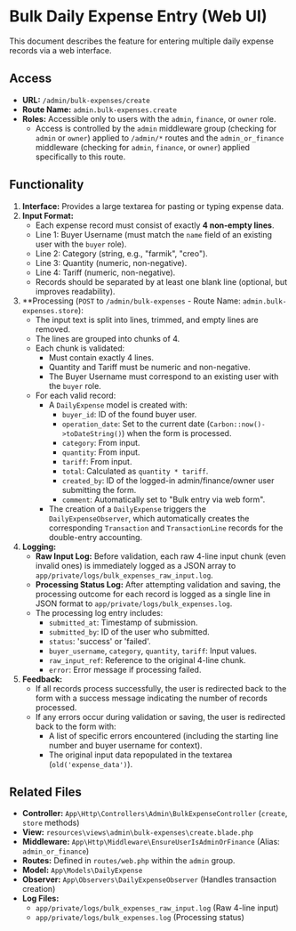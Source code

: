 # Bulk Daily Expense Entry (Web UI)

This document describes the feature for entering multiple daily expense records via a web interface.

## Access

*   **URL:** `/admin/bulk-expenses/create`
*   **Route Name:** `admin.bulk-expenses.create`
*   **Roles:** Accessible only to users with the `admin`, `finance`, or `owner` role.
    *   Access is controlled by the `admin` middleware group (checking for `admin` or `owner`) applied to `/admin/*` routes and the `admin_or_finance` middleware (checking for `admin`, `finance`, or `owner`) applied specifically to this route.

## Functionality

1.  **Interface:** Provides a large textarea for pasting or typing expense data.
2.  **Input Format:**
    *   Each expense record must consist of exactly **4 non-empty lines**.
    *   Line 1: Buyer Username (must match the `name` field of an existing user with the `buyer` role).
    *   Line 2: Category (string, e.g., "farmik", "creo").
    *   Line 3: Quantity (numeric, non-negative).
    *   Line 4: Tariff (numeric, non-negative).
    *   Records should be separated by at least one blank line (optional, but improves readability).
3.  **Processing (`POST` to `/admin/bulk-expenses` - Route Name: `admin.bulk-expenses.store`):
    *   The input text is split into lines, trimmed, and empty lines are removed.
    *   The lines are grouped into chunks of 4.
    *   Each chunk is validated:
        *   Must contain exactly 4 lines.
        *   Quantity and Tariff must be numeric and non-negative.
        *   The Buyer Username must correspond to an existing user with the `buyer` role.
    *   For each valid record:
        *   A `DailyExpense` model is created with:
            *   `buyer_id`: ID of the found buyer user.
            *   `operation_date`: Set to the current date (`Carbon::now()->toDateString()`) when the form is processed.
            *   `category`: From input.
            *   `quantity`: From input.
            *   `tariff`: From input.
            *   `total`: Calculated as `quantity * tariff`.
            *   `created_by`: ID of the logged-in admin/finance/owner user submitting the form.
            *   `comment`: Automatically set to "Bulk entry via web form".
        *   The creation of a `DailyExpense` triggers the `DailyExpenseObserver`, which automatically creates the corresponding `Transaction` and `TransactionLine` records for the double-entry accounting.
4.  **Logging:**
    *   **Raw Input Log:** Before validation, each raw 4-line input chunk (even invalid ones) is immediately logged as a JSON array to `app/private/logs/bulk_expenses_raw_input.log`.
    *   **Processing Status Log:** After attempting validation and saving, the processing outcome for each record is logged as a single line in JSON format to `app/private/logs/bulk_expenses.log`.
    *   The processing log entry includes:
        *   `submitted_at`: Timestamp of submission.
        *   `submitted_by`: ID of the user who submitted.
        *   `status`: 'success' or 'failed'.
        *   `buyer_username`, `category`, `quantity`, `tariff`: Input values.
        *   `raw_input_ref`: Reference to the original 4-line chunk.
        *   `error`: Error message if processing failed.
5.  **Feedback:**
    *   If all records process successfully, the user is redirected back to the form with a success message indicating the number of records processed.
    *   If any errors occur during validation or saving, the user is redirected back to the form with:
        *   A list of specific errors encountered (including the starting line number and buyer username for context).
        *   The original input data repopulated in the textarea (`old('expense_data')`).

## Related Files

*   **Controller:** `App\Http\Controllers\Admin\BulkExpenseController` (`create`, `store` methods)
*   **View:** `resources\views\admin\bulk-expenses\create.blade.php`
*   **Middleware:** `App\Http\Middleware\EnsureUserIsAdminOrFinance` (Alias: `admin_or_finance`)
*   **Routes:** Defined in `routes/web.php` within the `admin` group.
*   **Model:** `App\Models\DailyExpense`
*   **Observer:** `App\Observers\DailyExpenseObserver` (Handles transaction creation)
*   **Log Files:**
    *   `app/private/logs/bulk_expenses_raw_input.log` (Raw 4-line input)
    *   `app/private/logs/bulk_expenses.log` (Processing status) 